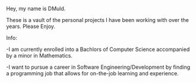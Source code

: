 Hey, my name is DMuld. 

These is a vault of the personal projects I have been working with over the years. Please Enjoy. 


Info:

-I am currently enrolled into a Bachlors of Computer Science accompanied by a minor in Mathematics.

-I want to pursue a career in Software Engineering/Development by finding a programming job that allows for on-the-job learning and experience.
